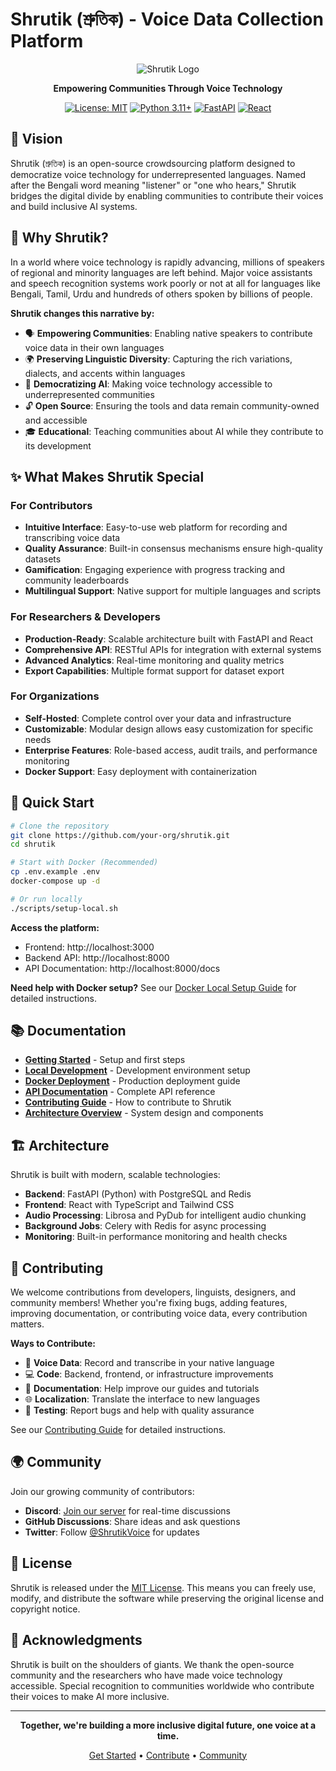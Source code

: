 # Shrutik (শ্রুতিক) - Voice Data Collection Platform

<div align="center">

![Shrutik Logo](docs/assets/logo.png)

**Empowering Communities Through Voice Technology**

[![License: MIT](https://img.shields.io/badge/License-MIT-yellow.svg)](https://opensource.org/licenses/MIT)
[![Python 3.11+](https://img.shields.io/badge/python-3.11+-blue.svg)](https://www.python.org/downloads/)
[![FastAPI](https://img.shields.io/badge/FastAPI-0.104+-green.svg)](https://fastapi.tiangolo.com/)
[![React](https://img.shields.io/badge/React-18+-blue.svg)](https://reactjs.org/)

</div>

## 🌟 Vision

Shrutik (শ্রুতিক) is an open-source crowdsourcing platform designed to democratize voice technology for underrepresented languages. Named after the Bengali word meaning "listener" or "one who hears," Shrutik bridges the digital divide by enabling communities to contribute their voices and build inclusive AI systems.

## 🎯 Why Shrutik?

In a world where voice technology is rapidly advancing, millions of speakers of regional and minority languages are left behind. Major voice assistants and speech recognition systems work poorly or not at all for languages like Bengali, Tamil, Urdu and hundreds of others spoken by billions of people.

**Shrutik changes this narrative by:**

- 🗣️ **Empowering Communities**: Enabling native speakers to contribute voice data in their own languages
- 🌍 **Preserving Linguistic Diversity**: Capturing the rich variations, dialects, and accents within languages  
- 🤝 **Democratizing AI**: Making voice technology accessible to underrepresented communities
- 🔓 **Open Source**: Ensuring the tools and data remain community-owned and accessible
- 🎓 **Educational**: Teaching communities about AI while they contribute to its development

## ✨ What Makes Shrutik Special

### For Contributors
- **Intuitive Interface**: Easy-to-use web platform for recording and transcribing voice data
- **Quality Assurance**: Built-in consensus mechanisms ensure high-quality datasets
- **Gamification**: Engaging experience with progress tracking and community leaderboards
- **Multilingual Support**: Native support for multiple languages and scripts

### For Researchers & Developers
- **Production-Ready**: Scalable architecture built with FastAPI and React
- **Comprehensive API**: RESTful APIs for integration with external systems
- **Advanced Analytics**: Real-time monitoring and quality metrics
- **Export Capabilities**: Multiple format support for dataset export

### For Organizations
- **Self-Hosted**: Complete control over your data and infrastructure
- **Customizable**: Modular design allows easy customization for specific needs
- **Enterprise Features**: Role-based access, audit trails, and performance monitoring
- **Docker Support**: Easy deployment with containerization

## 🚀 Quick Start

```bash
# Clone the repository
git clone https://github.com/your-org/shrutik.git
cd shrutik

# Start with Docker (Recommended)
cp .env.example .env
docker-compose up -d

# Or run locally
./scripts/setup-local.sh
```

**Access the platform:**
- Frontend: http://localhost:3000
- Backend API: http://localhost:8000  
- API Documentation: http://localhost:8000/docs

**Need help with Docker setup?** See our [Docker Local Setup Guide](docs/docker-local-setup.md) for detailed instructions.

## 📚 Documentation

- **[Getting Started](docs/getting-started.md)** - Setup and first steps
- **[Local Development](docs/local-development.md)** - Development environment setup
- **[Docker Deployment](docs/docker-deployment.md)** - Production deployment guide
- **[API Documentation](docs/api-reference.md)** - Complete API reference
- **[Contributing Guide](docs/contributing.md)** - How to contribute to Shrutik
- **[Architecture Overview](docs/architecture.md)** - System design and components

## 🏗️ Architecture

Shrutik is built with modern, scalable technologies:

- **Backend**: FastAPI (Python) with PostgreSQL and Redis
- **Frontend**: React with TypeScript and Tailwind CSS
- **Audio Processing**: Librosa and PyDub for intelligent audio chunking
- **Background Jobs**: Celery with Redis for async processing
- **Monitoring**: Built-in performance monitoring and health checks

## 🤝 Contributing

We welcome contributions from developers, linguists, designers, and community members! Whether you're fixing bugs, adding features, improving documentation, or contributing voice data, every contribution matters.

**Ways to Contribute:**
- 🎤 **Voice Data**: Record and transcribe in your native language
- 💻 **Code**: Backend, frontend, or infrastructure improvements  
- 📝 **Documentation**: Help improve our guides and tutorials
- 🌐 **Localization**: Translate the interface to new languages
- 🐛 **Testing**: Report bugs and help with quality assurance

See our [Contributing Guide](docs/contributing.md) for detailed instructions.

## 🌍 Community

Join our growing community of contributors:

- **Discord**: [Join our server](https://discord.gg/9hZ9eW8ARk) for real-time discussions
- **GitHub Discussions**: Share ideas and ask questions
- **Twitter**: Follow [@ShrutikVoice](https://twitter.com/ShrutikVoice) for updates

## 📄 License

Shrutik is released under the [MIT License](LICENSE). This means you can freely use, modify, and distribute the software while preserving the original license and copyright notice.

## 🙏 Acknowledgments

Shrutik is built on the shoulders of giants. We thank the open-source community and the researchers who have made voice technology accessible. Special recognition to communities worldwide who contribute their voices to make AI more inclusive.

---

<div align="center">

**Together, we're building a more inclusive digital future, one voice at a time.**

[Get Started](docs/getting-started.md) • [Contribute](docs/contributing.md) • [Community](https://discord.gg/9hZ9eW8ARk)

</div>
